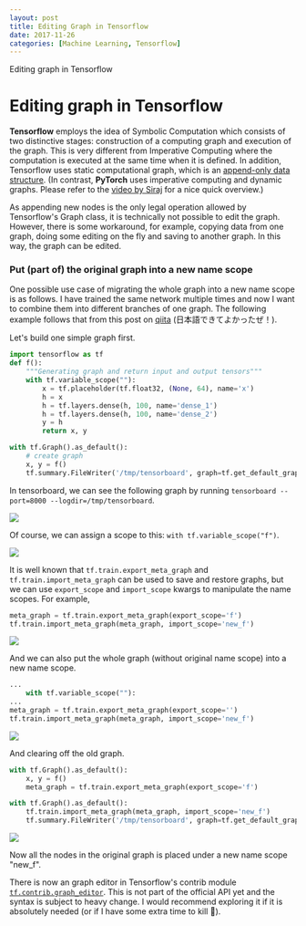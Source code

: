 ```yaml
---
layout: post
title: Editing Graph in Tensorflow
date: 2017-11-26
categories: [Machine Learning, Tensorflow]
---
```


Editing graph in Tensorflow

# Editing graph in Tensorflow

**Tensorflow** employs the idea of Symbolic Computation which consists of two distinctive stages: construction of a computing graph and execution of the graph. This is very different from Imperative Computing where the computation is executed at the same time when it is defined. In addition, Tensorflow uses static computational graph, which is an [append-only data structure](https://stackoverflow.com/questions/34235225/is-it-possible-to-modify-an-existing-tensorflow-computation-graph). (In contrast, **PyTorch** uses imperative computing and dynamic graphs. Please refer to the [video by Siraj](https://www.youtube.com/watch?v=nbJ-2G2GXL0) for a nice quick overview.)

As appending new nodes is the only legal operation allowed by Tensorflow's Graph class, it is technically not possible to edit the graph. However, there is some workaround, for example, copying data from one graph, doing some editing on the fly and saving to another graph. In this way, the graph can be edited. 

### Put (part of) the original graph into a new name scope
One possible use case of migrating the whole graph into a new name scope is as follows. I have trained the same network multiple times and now I want to combine them into different branches of one graph. The following example follows that from this post on [qiita](https://qiita.com/kzm4269/items/28b290c84f13710959ec) (日本語できてよかったぜ！).

Let's build one simple graph first. 

```python
import tensorflow as tf
def f():
    """Generating graph and return input and output tensors"""
    with tf.variable_scope(""):
        x = tf.placeholder(tf.float32, (None, 64), name='x')
        h = x
        h = tf.layers.dense(h, 100, name='dense_1')
        h = tf.layers.dense(h, 100, name='dense_2')
        y = h
        return x, y

with tf.Graph().as_default():
    # create graph
    x, y = f()
    tf.summary.FileWriter('/tmp/tensorboard', graph=tf.get_default_graph()).close()
```

In tensorboard, we can see the following graph by running `tensorboard --port=8000 --logdir=/tmp/tensorboard`.

![](../images/copy_tf_graph_0.png)

Of course, we can assign a scope to this: `with tf.variable_scope("f")`.

![](../images/copy_tf_graph_0_with_scope.png)

It is well known that `tf.train.export_meta_graph` and `tf.train.import_meta_graph` can be used to save and restore graphs, but we can use `export_scope` and `import_scope` kwargs to manipulate the name scopes. For example, 

```python
meta_graph = tf.train.export_meta_graph(export_scope='f')
tf.train.import_meta_graph(meta_graph, import_scope='new_f')
```

![](../images/copy_tf_graph_1.png)

And we can also put the whole graph (without original name scope) into a new name scope.
```python
...
    with tf.variable_scope(""):
...
meta_graph = tf.train.export_meta_graph(export_scope='')
tf.train.import_meta_graph(meta_graph, import_scope='new_f')
```

![](../images/copy_tf_graph_2.png)

And clearing off the old graph.
```python
with tf.Graph().as_default():
    x, y = f()
    meta_graph = tf.train.export_meta_graph(export_scope='f')

with tf.Graph().as_default():
    tf.train.import_meta_graph(meta_graph, import_scope='new_f')
    tf.summary.FileWriter('/tmp/tensorboard', graph=tf.get_default_graph()).close()
```

![](../images/copy_tf_graph_3.png)

Now all the nodes in the original graph is placed under a new name scope "new_f".

There is now an graph editor in Tensorflow's contrib module [`tf.contrib.graph_editor`](https://www.tensorflow.org/api_docs/python/tf/contrib/graph_editor). This is not part of the official API yet and the syntax is subject to heavy change. I would recommend exploring it if it is absolutely needed (or if I have some extra time to kill 🤣). 